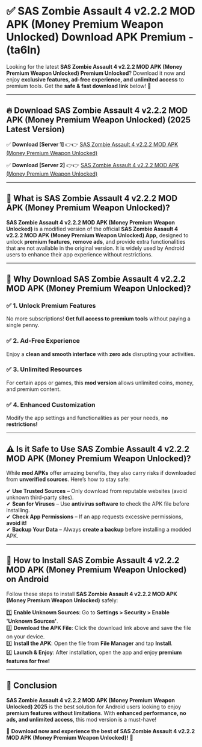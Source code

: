 
# ✅ SAS Zombie Assault 4 v2.2.2 MOD APK (Money Premium Weapon Unlocked) Download APK Premium -  (ta6ln) 

Looking for the latest **SAS Zombie Assault 4 v2.2.2 MOD APK (Money Premium Weapon Unlocked) Premium Unlocked**? Download it now and enjoy **exclusive features, ad-free experience, and unlimited access** to premium tools. Get the **safe & fast download link** below! 🚀

---

## 🔥 Download SAS Zombie Assault 4 v2.2.2 MOD APK (Money Premium Weapon Unlocked) (2025 Latest Version)

✅ **Download [Server 1]** 👉👉 [SAS Zombie Assault 4 v2.2.2 MOD APK (Money Premium Weapon Unlocked) ](https://apkcomod.com?title=SAS_Zombie_Assault_4_v2.2.2_MOD_APK_(Money_Premium_Weapon_Unlocked))  

✅ **Download [Server 2]** 👉👉 [SAS Zombie Assault 4 v2.2.2 MOD APK (Money Premium Weapon Unlocked) ](https://apkcomod.com?title=SAS_Zombie_Assault_4_v2.2.2_MOD_APK_(Money_Premium_Weapon_Unlocked))  


---

## 📌 What is SAS Zombie Assault 4 v2.2.2 MOD APK (Money Premium Weapon Unlocked)?

**SAS Zombie Assault 4 v2.2.2 MOD APK (Money Premium Weapon Unlocked)** is a modified version of the official **SAS Zombie Assault 4 v2.2.2 MOD APK (Money Premium Weapon Unlocked) App**, designed to unlock **premium features**, **remove ads**, and provide extra functionalities that are not available in the original version. It is widely used by Android users to enhance their app experience without restrictions.

---

## 🌟 Why Download SAS Zombie Assault 4 v2.2.2 MOD APK (Money Premium Weapon Unlocked)?

### ✅ 1. Unlock Premium Features
No more subscriptions! **Get full access to premium tools** without paying a single penny.

### ✅ 2. Ad-Free Experience
Enjoy a **clean and smooth interface** with **zero ads** disrupting your activities.

### ✅ 3. Unlimited Resources
For certain apps or games, this **mod version** allows unlimited coins, money, and premium content.

### ✅ 4. Enhanced Customization
Modify the app settings and functionalities as per your needs, **no restrictions!**

---

## ⚠️ Is it Safe to Use SAS Zombie Assault 4 v2.2.2 MOD APK (Money Premium Weapon Unlocked)?

While **mod APKs** offer amazing benefits, they also carry risks if downloaded from **unverified sources**. Here’s how to stay safe:

✔ **Use Trusted Sources** – Only download from reputable websites (avoid unknown third-party sites).  
✔ **Scan for Viruses** – Use **antivirus software** to check the APK file before installing.  
✔ **Check App Permissions** – If an app requests excessive permissions, **avoid it!**  
✔ **Backup Your Data** – Always **create a backup** before installing a modded APK.

---

## 📲 How to Install SAS Zombie Assault 4 v2.2.2 MOD APK (Money Premium Weapon Unlocked) on Android

Follow these steps to install **SAS Zombie Assault 4 v2.2.2 MOD APK (Money Premium Weapon Unlocked)** safely:

1️⃣ **Enable Unknown Sources**: Go to **Settings > Security > Enable 'Unknown Sources'**.  
2️⃣ **Download the APK File**: Click the download link above and save the file on your device.  
3️⃣ **Install the APK**: Open the file from **File Manager** and tap **Install**.  
4️⃣ **Launch & Enjoy**: After installation, open the app and enjoy **premium features for free!**

---

## 🚀 Conclusion

**SAS Zombie Assault 4 v2.2.2 MOD APK (Money Premium Weapon Unlocked) 2025** is the best solution for Android users looking to enjoy **premium features without limitations**. With **enhanced performance, no ads, and unlimited access**, this mod version is a must-have!

🔻 **Download now and experience the best of SAS Zombie Assault 4 v2.2.2 MOD APK (Money Premium Weapon Unlocked)!** 🔻

